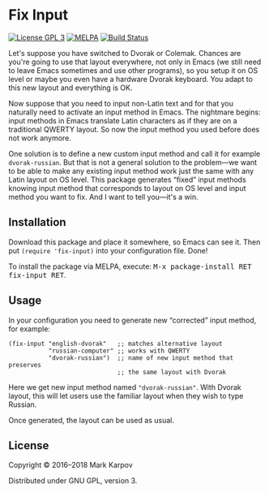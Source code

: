 # Fix Input

[![License GPL 3](https://img.shields.io/badge/license-GPL_3-green.svg)](http://www.gnu.org/licenses/gpl-3.0.txt)
[![MELPA](https://melpa.org/packages/fix-input-badge.svg)](https://melpa.org/#/fix-input)
[![Build Status](https://travis-ci.org/mrkkrp/fix-input.svg?branch=master)](https://travis-ci.org/mrkkrp/fix-input)

Let's suppose you have switched to Dvorak or Colemak. Chances are you're
going to use that layout everywhere, not only in Emacs (we still need to
leave Emacs sometimes and use other programs), so you setup it on OS level
or maybe you even have a hardware Dvorak keyboard. You adapt to this new
layout and everything is OK.

Now suppose that you need to input non-Latin text and for that you naturally
need to activate an input method in Emacs. The nightmare begins: input
methods in Emacs translate Latin characters as if they are on a traditional
QWERTY layout. So now the input method you used before does not work
anymore.

One solution is to define a new custom input method and call it for example
`dvorak-russian`. But that is not a general solution to the problem—we want
to be able to make any existing input method work just the same with any
Latin layout on OS level. This package generates “fixed” input methods
knowing input method that corresponds to layout on OS level and input method
you want to fix. And I want to tell you—it's a win.

## Installation

Download this package and place it somewhere, so Emacs can see it. Then put
`(require 'fix-input)` into your configuration file. Done!

To install the package via MELPA, execute: <kbd>M-x package-install RET
fix-input RET</kbd>.

## Usage

In your configuration you need to generate new “corrected” input method, for
example:

```emacs-lisp
(fix-input "english-dvorak"   ;; matches alternative layout
           "russian-computer" ;; works with QWERTY
           "dvorak-russian")  ;; name of new input method that preserves
                              ;; the same layout with Dvorak
```

Here we get new input method named `"dvorak-russian"`. With Dvorak layout,
this will let users use the familiar layout when they wish to type Russian.

Once generated, the layout can be used as usual.

## License

Copyright © 2016–2018 Mark Karpov

Distributed under GNU GPL, version 3.
